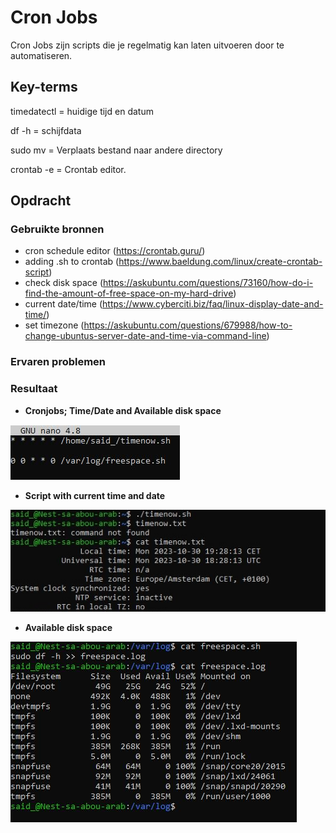 # Cron Jobs
Cron Jobs zijn scripts die je regelmatig kan laten uitvoeren door te automatiseren.

## Key-terms
timedatectl = huidige tijd en datum

df -h = schijfdata

sudo mv = Verplaats bestand naar andere directory

crontab -e = Crontab editor.

## Opdracht
### Gebruikte bronnen
* cron schedule editor (https://crontab.guru/)
* adding .sh to crontab (https://www.baeldung.com/linux/create-crontab-script)
* check disk space (https://askubuntu.com/questions/73160/how-do-i-find-the-amount-of-free-space-on-my-hard-drive)
* current date/time (https://www.cyberciti.biz/faq/linux-display-date-and-time/)
* set timezone (https://askubuntu.com/questions/679988/how-to-change-ubuntus-server-date-and-time-via-command-line)
### Ervaren problemen

### Resultaat

* __Cronjobs; Time/Date and Available disk space__

![Alt text](../00_includes/TimeNowCron.JPG) 

* __Script with current time and date__

![Alt text](../00_includes/ScriptTimeNow.JPG)

* __Available disk space__

![Alt text](../00_includes/diskspace.JPG)